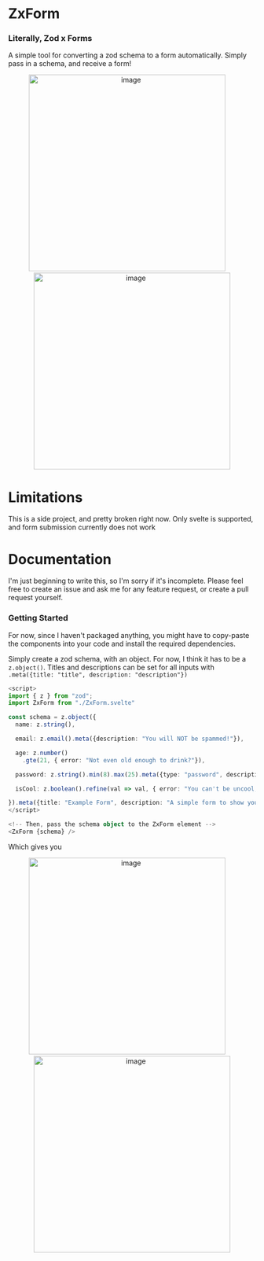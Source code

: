 # ZxForm
### Literally, Zod x Forms

A simple tool for converting a zod schema to a form automatically. Simply pass in a schema, and receive a form!

<p align="center">
<img width="400" alt="image" src="https://github.com/user-attachments/assets/03be38a5-c571-4794-9c60-9af657222ba0" />
&nbsp;&nbsp;&nbsp;&nbsp;
<img width="400" alt="image" src="https://github.com/user-attachments/assets/25b8e767-7a7a-4c49-a439-6a7f3494bc8a" />
</p>

# Limitations
This is a side project, and pretty broken right now.
Only svelte is supported, and form submission currently does not work

# Documentation

I'm just beginning to write this, so I'm sorry if it's incomplete. Please feel free to create an issue and ask me for any feature request, or create a pull request yourself.


### Getting Started
For now, since I haven't packaged anything, you might have to copy-paste the components into your code and install the required dependencies.

Simply create a zod schema, with an object. For now, I think it has to be a ```z.object()```. Titles and descriptions can be set for all inputs with ```.meta({title: "title", description: "description"})```

```ts
<script>
import { z } from "zod";
import ZxForm from "./ZxForm.svelte"

const schema = z.object({
  name: z.string(),

  email: z.email().meta({description: "You will NOT be spammed!"}),

  age: z.number()
    .gte(21, { error: "Not even old enough to drink?"}),

  password: z.string().min(8).max(25).meta({type: "password", description: "Use a really strong password!"}),

  isCool: z.boolean().refine(val => val, { error: "You can't be uncool, sorry :("}).meta({title: "Are you cool?"}),

}).meta({title: "Example Form", description: "A simple form to show you what's possible"})
</script>

<!-- Then, pass the schema object to the ZxForm element -->
<ZxForm {schema} />
```

Which gives you
<p align="center">
<img width="400" alt="image" src="https://github.com/user-attachments/assets/d95e2727-d4e0-4c5b-83c3-aedbf83f8f7c" />
&nbsp;&nbsp;&nbsp;&nbsp;
<img width="400" alt="image" src="https://github.com/user-attachments/assets/7f156496-2218-489d-b9e8-a5b0870a522e" />
</p>

